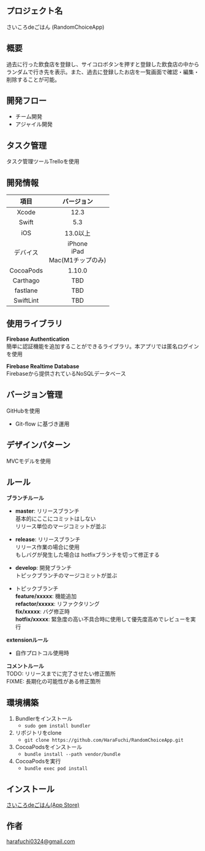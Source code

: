 ## プロジェクト名
さいころdeごはん (RandomChoiceApp)

## 概要
過去に行った飲食店を登録し、サイコロボタンを押すと登録した飲食店の中からランダムで行き先を表示。また、過去に登録したお店を一覧画面で確認・編集・削除することが可能。

## 開発フロー
- チーム開発
- アジャイル開発

## タスク管理
タスク管理ツールTrelloを使用

## 開発情報

|  項目  |  バージョン  |
| :---: | :---: |
|  Xcode  |12.3|
|  Swift  | 5.3|
|  iOS  |  13.0以上  |
|  デバイス  |  iPhone<br>iPad<br>Mac(M1チップのみ) |
|  CocoaPods  |  1.10.0  |
|  Carthago  |  TBD  |
|  fastlane  |  TBD  |
|  SwiftLint  |  TBD  |

## 使用ライブラリ

**Firebase Authentication**  
簡単に認証機能を追加することができるライブラリ。本アプリでは匿名ログインを使用

**Firebase Realtime Database**  
Firebaseから提供されているNoSQLデータベース

## バージョン管理
GitHubを使用
- Git-flow に基づき運用

## デザインパターン
MVCモデルを使用

## ルール
**ブランチルール**  
- **master**: リリースブランチ  
基本的にここにコミットはしない  
リリース単位のマージコミットが並ぶ

- **release**: リリースブランチ  
リリース作業の場合に使用  
もしバグが発生した場合は hotfixブランチを切って修正する

- **develop**: 開発ブランチ  
トピックブランチのマージコミットが並ぶ

- トピックブランチ  
**feature/xxxxx**: 機能追加  
**refactor/xxxxx**: リファクタリング  
**fix/xxxxx**: バグ修正時  
**hotfix/xxxxx**: 緊急度の高い不具合時に使用して優先度高めでレビューを実行  

**extensionルール**  
- 自作プロトコル使用時

**コメントルール**  
TODO: リリースまでに完了させたい修正箇所  
FIXME: 長期化の可能性がある修正箇所  

## 環境構築
1. Bundlerをインストール
    -  `sudo gem install bundler` 
2. リポジトリをclone
    -  `git clone https://github.com/HaraFuchi/RandomChoiceApp.git` 
3. CocoaPodsをインストール
    -  `bundle install --path vendor/bundle` 
4. CocoaPodsを実行
    -  `bundle exec pod install`   

## インストール
[さいころdeごはん(App Store)](https://apps.apple.com/jp/app/%E3%81%95%E3%81%84%E3%81%93%E3%82%8Dde%E3%81%94%E3%81%AF%E3%82%93/id1528912786)

## 作者
harafuchi0324@gmail.com  
